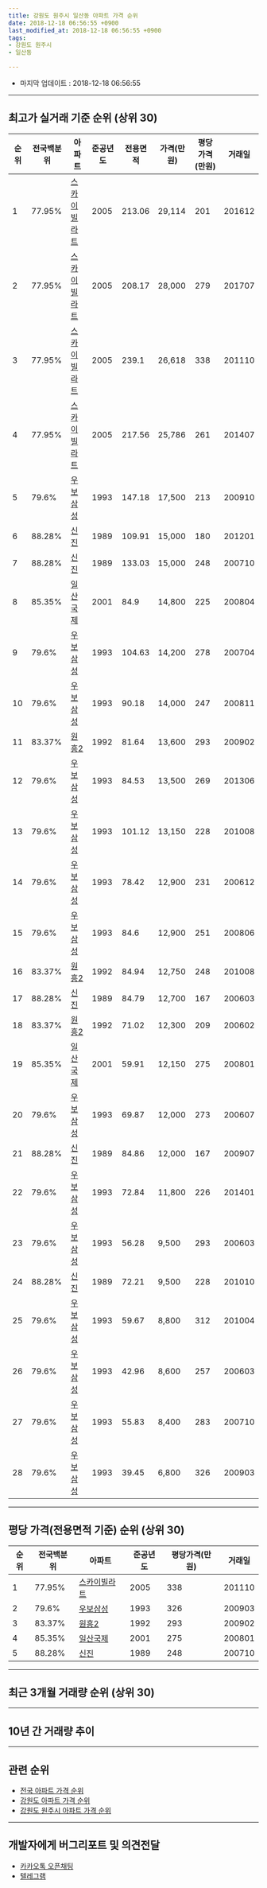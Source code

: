 ```yaml
---
title: 강원도 원주시 일산동 아파트 가격 순위
date: 2018-12-18 06:56:55 +0900
last_modified_at: 2018-12-18 06:56:55 +0900
tags:
- 강원도 원주시
- 일산동

---
```


* 마지막 업데이트 : 2018-12-18 06:56:55

---

## 최고가 실거래 기준 순위 (상위 30)


|순위|전국백분위|아파트|준공년도|전용면적|가격(만원)|평당가격(만원)|거래일|
|---|---|---|---|---|---|---|---|
|1|77.95%|[스카이빌라트](https://search.naver.com/search.naver?query=%EA%B0%95%EC%9B%90%EB%8F%84+%EC%9B%90%EC%A3%BC%EC%8B%9C+%EC%9D%BC%EC%82%B0%EB%8F%99+%EC%8A%A4%EC%B9%B4%EC%9D%B4%EB%B9%8C%EB%9D%BC%ED%8A%B8)|2005|213.06|29,114|201|201612|
|2|77.95%|[스카이빌라트](https://search.naver.com/search.naver?query=%EA%B0%95%EC%9B%90%EB%8F%84+%EC%9B%90%EC%A3%BC%EC%8B%9C+%EC%9D%BC%EC%82%B0%EB%8F%99+%EC%8A%A4%EC%B9%B4%EC%9D%B4%EB%B9%8C%EB%9D%BC%ED%8A%B8)|2005|208.17|28,000|279|201707|
|3|77.95%|[스카이빌라트](https://search.naver.com/search.naver?query=%EA%B0%95%EC%9B%90%EB%8F%84+%EC%9B%90%EC%A3%BC%EC%8B%9C+%EC%9D%BC%EC%82%B0%EB%8F%99+%EC%8A%A4%EC%B9%B4%EC%9D%B4%EB%B9%8C%EB%9D%BC%ED%8A%B8)|2005|239.1|26,618|338|201110|
|4|77.95%|[스카이빌라트](https://search.naver.com/search.naver?query=%EA%B0%95%EC%9B%90%EB%8F%84+%EC%9B%90%EC%A3%BC%EC%8B%9C+%EC%9D%BC%EC%82%B0%EB%8F%99+%EC%8A%A4%EC%B9%B4%EC%9D%B4%EB%B9%8C%EB%9D%BC%ED%8A%B8)|2005|217.56|25,786|261|201407|
|5|79.6%|[우보삼성](https://search.naver.com/search.naver?query=%EA%B0%95%EC%9B%90%EB%8F%84+%EC%9B%90%EC%A3%BC%EC%8B%9C+%EC%9D%BC%EC%82%B0%EB%8F%99+%EC%9A%B0%EB%B3%B4%EC%82%BC%EC%84%B1)|1993|147.18|17,500|213|200910|
|6|88.28%|[신진](https://search.naver.com/search.naver?query=%EA%B0%95%EC%9B%90%EB%8F%84+%EC%9B%90%EC%A3%BC%EC%8B%9C+%EC%9D%BC%EC%82%B0%EB%8F%99+%EC%8B%A0%EC%A7%84)|1989|109.91|15,000|180|201201|
|7|88.28%|[신진](https://search.naver.com/search.naver?query=%EA%B0%95%EC%9B%90%EB%8F%84+%EC%9B%90%EC%A3%BC%EC%8B%9C+%EC%9D%BC%EC%82%B0%EB%8F%99+%EC%8B%A0%EC%A7%84)|1989|133.03|15,000|248|200710|
|8|85.35%|[일산국제](https://search.naver.com/search.naver?query=%EA%B0%95%EC%9B%90%EB%8F%84+%EC%9B%90%EC%A3%BC%EC%8B%9C+%EC%9D%BC%EC%82%B0%EB%8F%99+%EC%9D%BC%EC%82%B0%EA%B5%AD%EC%A0%9C)|2001|84.9|14,800|225|200804|
|9|79.6%|[우보삼성](https://search.naver.com/search.naver?query=%EA%B0%95%EC%9B%90%EB%8F%84+%EC%9B%90%EC%A3%BC%EC%8B%9C+%EC%9D%BC%EC%82%B0%EB%8F%99+%EC%9A%B0%EB%B3%B4%EC%82%BC%EC%84%B1)|1993|104.63|14,200|278|200704|
|10|79.6%|[우보삼성](https://search.naver.com/search.naver?query=%EA%B0%95%EC%9B%90%EB%8F%84+%EC%9B%90%EC%A3%BC%EC%8B%9C+%EC%9D%BC%EC%82%B0%EB%8F%99+%EC%9A%B0%EB%B3%B4%EC%82%BC%EC%84%B1)|1993|90.18|14,000|247|200811|
|11|83.37%|[원흥2](https://search.naver.com/search.naver?query=%EA%B0%95%EC%9B%90%EB%8F%84+%EC%9B%90%EC%A3%BC%EC%8B%9C+%EC%9D%BC%EC%82%B0%EB%8F%99+%EC%9B%90%ED%9D%A52)|1992|81.64|13,600|293|200902|
|12|79.6%|[우보삼성](https://search.naver.com/search.naver?query=%EA%B0%95%EC%9B%90%EB%8F%84+%EC%9B%90%EC%A3%BC%EC%8B%9C+%EC%9D%BC%EC%82%B0%EB%8F%99+%EC%9A%B0%EB%B3%B4%EC%82%BC%EC%84%B1)|1993|84.53|13,500|269|201306|
|13|79.6%|[우보삼성](https://search.naver.com/search.naver?query=%EA%B0%95%EC%9B%90%EB%8F%84+%EC%9B%90%EC%A3%BC%EC%8B%9C+%EC%9D%BC%EC%82%B0%EB%8F%99+%EC%9A%B0%EB%B3%B4%EC%82%BC%EC%84%B1)|1993|101.12|13,150|228|201008|
|14|79.6%|[우보삼성](https://search.naver.com/search.naver?query=%EA%B0%95%EC%9B%90%EB%8F%84+%EC%9B%90%EC%A3%BC%EC%8B%9C+%EC%9D%BC%EC%82%B0%EB%8F%99+%EC%9A%B0%EB%B3%B4%EC%82%BC%EC%84%B1)|1993|78.42|12,900|231|200612|
|15|79.6%|[우보삼성](https://search.naver.com/search.naver?query=%EA%B0%95%EC%9B%90%EB%8F%84+%EC%9B%90%EC%A3%BC%EC%8B%9C+%EC%9D%BC%EC%82%B0%EB%8F%99+%EC%9A%B0%EB%B3%B4%EC%82%BC%EC%84%B1)|1993|84.6|12,900|251|200806|
|16|83.37%|[원흥2](https://search.naver.com/search.naver?query=%EA%B0%95%EC%9B%90%EB%8F%84+%EC%9B%90%EC%A3%BC%EC%8B%9C+%EC%9D%BC%EC%82%B0%EB%8F%99+%EC%9B%90%ED%9D%A52)|1992|84.94|12,750|248|201008|
|17|88.28%|[신진](https://search.naver.com/search.naver?query=%EA%B0%95%EC%9B%90%EB%8F%84+%EC%9B%90%EC%A3%BC%EC%8B%9C+%EC%9D%BC%EC%82%B0%EB%8F%99+%EC%8B%A0%EC%A7%84)|1989|84.79|12,700|167|200603|
|18|83.37%|[원흥2](https://search.naver.com/search.naver?query=%EA%B0%95%EC%9B%90%EB%8F%84+%EC%9B%90%EC%A3%BC%EC%8B%9C+%EC%9D%BC%EC%82%B0%EB%8F%99+%EC%9B%90%ED%9D%A52)|1992|71.02|12,300|209|200602|
|19|85.35%|[일산국제](https://search.naver.com/search.naver?query=%EA%B0%95%EC%9B%90%EB%8F%84+%EC%9B%90%EC%A3%BC%EC%8B%9C+%EC%9D%BC%EC%82%B0%EB%8F%99+%EC%9D%BC%EC%82%B0%EA%B5%AD%EC%A0%9C)|2001|59.91|12,150|275|200801|
|20|79.6%|[우보삼성](https://search.naver.com/search.naver?query=%EA%B0%95%EC%9B%90%EB%8F%84+%EC%9B%90%EC%A3%BC%EC%8B%9C+%EC%9D%BC%EC%82%B0%EB%8F%99+%EC%9A%B0%EB%B3%B4%EC%82%BC%EC%84%B1)|1993|69.87|12,000|273|200607|
|21|88.28%|[신진](https://search.naver.com/search.naver?query=%EA%B0%95%EC%9B%90%EB%8F%84+%EC%9B%90%EC%A3%BC%EC%8B%9C+%EC%9D%BC%EC%82%B0%EB%8F%99+%EC%8B%A0%EC%A7%84)|1989|84.86|12,000|167|200907|
|22|79.6%|[우보삼성](https://search.naver.com/search.naver?query=%EA%B0%95%EC%9B%90%EB%8F%84+%EC%9B%90%EC%A3%BC%EC%8B%9C+%EC%9D%BC%EC%82%B0%EB%8F%99+%EC%9A%B0%EB%B3%B4%EC%82%BC%EC%84%B1)|1993|72.84|11,800|226|201401|
|23|79.6%|[우보삼성](https://search.naver.com/search.naver?query=%EA%B0%95%EC%9B%90%EB%8F%84+%EC%9B%90%EC%A3%BC%EC%8B%9C+%EC%9D%BC%EC%82%B0%EB%8F%99+%EC%9A%B0%EB%B3%B4%EC%82%BC%EC%84%B1)|1993|56.28|9,500|293|200603|
|24|88.28%|[신진](https://search.naver.com/search.naver?query=%EA%B0%95%EC%9B%90%EB%8F%84+%EC%9B%90%EC%A3%BC%EC%8B%9C+%EC%9D%BC%EC%82%B0%EB%8F%99+%EC%8B%A0%EC%A7%84)|1989|72.21|9,500|228|201010|
|25|79.6%|[우보삼성](https://search.naver.com/search.naver?query=%EA%B0%95%EC%9B%90%EB%8F%84+%EC%9B%90%EC%A3%BC%EC%8B%9C+%EC%9D%BC%EC%82%B0%EB%8F%99+%EC%9A%B0%EB%B3%B4%EC%82%BC%EC%84%B1)|1993|59.67|8,800|312|201004|
|26|79.6%|[우보삼성](https://search.naver.com/search.naver?query=%EA%B0%95%EC%9B%90%EB%8F%84+%EC%9B%90%EC%A3%BC%EC%8B%9C+%EC%9D%BC%EC%82%B0%EB%8F%99+%EC%9A%B0%EB%B3%B4%EC%82%BC%EC%84%B1)|1993|42.96|8,600|257|200603|
|27|79.6%|[우보삼성](https://search.naver.com/search.naver?query=%EA%B0%95%EC%9B%90%EB%8F%84+%EC%9B%90%EC%A3%BC%EC%8B%9C+%EC%9D%BC%EC%82%B0%EB%8F%99+%EC%9A%B0%EB%B3%B4%EC%82%BC%EC%84%B1)|1993|55.83|8,400|283|200710|
|28|79.6%|[우보삼성](https://search.naver.com/search.naver?query=%EA%B0%95%EC%9B%90%EB%8F%84+%EC%9B%90%EC%A3%BC%EC%8B%9C+%EC%9D%BC%EC%82%B0%EB%8F%99+%EC%9A%B0%EB%B3%B4%EC%82%BC%EC%84%B1)|1993|39.45|6,800|326|200903|


---

## 평당 가격(전용면적 기준) 순위 (상위 30)


|순위|전국백분위|아파트|준공년도|평당가격(만원)|거래일|
|---|---|---|---|---|---|
|1|77.95%|[스카이빌라트](https://search.naver.com/search.naver?query=%EA%B0%95%EC%9B%90%EB%8F%84+%EC%9B%90%EC%A3%BC%EC%8B%9C+%EC%9D%BC%EC%82%B0%EB%8F%99+%EC%8A%A4%EC%B9%B4%EC%9D%B4%EB%B9%8C%EB%9D%BC%ED%8A%B8)|2005|338|201110|
|2|79.6%|[우보삼성](https://search.naver.com/search.naver?query=%EA%B0%95%EC%9B%90%EB%8F%84+%EC%9B%90%EC%A3%BC%EC%8B%9C+%EC%9D%BC%EC%82%B0%EB%8F%99+%EC%9A%B0%EB%B3%B4%EC%82%BC%EC%84%B1)|1993|326|200903|
|3|83.37%|[원흥2](https://search.naver.com/search.naver?query=%EA%B0%95%EC%9B%90%EB%8F%84+%EC%9B%90%EC%A3%BC%EC%8B%9C+%EC%9D%BC%EC%82%B0%EB%8F%99+%EC%9B%90%ED%9D%A52)|1992|293|200902|
|4|85.35%|[일산국제](https://search.naver.com/search.naver?query=%EA%B0%95%EC%9B%90%EB%8F%84+%EC%9B%90%EC%A3%BC%EC%8B%9C+%EC%9D%BC%EC%82%B0%EB%8F%99+%EC%9D%BC%EC%82%B0%EA%B5%AD%EC%A0%9C)|2001|275|200801|
|5|88.28%|[신진](https://search.naver.com/search.naver?query=%EA%B0%95%EC%9B%90%EB%8F%84+%EC%9B%90%EC%A3%BC%EC%8B%9C+%EC%9D%BC%EC%82%B0%EB%8F%99+%EC%8B%A0%EC%A7%84)|1989|248|200710|


---

## 최근 3개월 거래량 순위 (상위 30)


<div style="width:100%;">
    <canvas id="deal_count_ranking" height="250"></canvas>
</div>


<script>
new Chart(document.getElementById("deal_count_ranking"), {
    type: 'horizontalBar',
    data: {
        labels: ['일산국제', '우보삼성', '원흥2'],
        datasets: [{
            label: '실거래 수',
            data: [4, 2, 1],
            borderColor: "rgba(255, 0, 128, 1)",
            backgroundColor: "rgba(255, 0, 128, 0.5)",
            fill: false,
        }]
    },
    options: {
        responsive: true,
        title: {
            display: true,
            text: '최근 3개월 거래량 순위'
        },
        tooltips: {
            mode: 'index',
            intersect: false,
            callbacks: {
                title: function(tooltipItems, data) {
                    return "실거래 수:";
                },
                label: function(tooltipItem, data) {
                    return data.labels[tooltipItem.index] + ": " + tooltipItem.xLabel;
                }
            }
        },
        hover: {
            mode: 'nearest',
            intersect: true
        },
        scales: {
            xAxes: [{
                display: true,
                scaleLabel: {
                    display: true,
                    labelString: '실거래 수'
                },
                ticks: {
                    suggestedMin: 0,
                }
            }],
            yAxes: [{
                display: true,
                ticks: {
                    autoSkip: false,
                    callback: function(value, index, values) {
                        if (value.length > 15)
                            return value.substr(0, 13) + "...";
                        else
                            return value;
                    }
                },
                scaleLabel: {
                    display: false,
                }
            }]
        }
    }
});

</script>


---

## 10년 간 거래량 추이


<div style="width:100%;">
    <canvas id="deal_progress" height="250"></canvas>
</div>

<script>
new Chart(document.getElementById("deal_progress"), {
    type: 'line',
    data: {
        labels: ['200812','200901','200902','200903','200904','200905','200906','200907','200908','200909','200910','200911','200912','201001','201002','201003','201004','201005','201006','201007','201008','201009','201010','201011','201012','201101','201102','201103','201104','201105','201106','201107','201108','201109','201110','201111','201112','201201','201202','201203','201204','201205','201206','201207','201208','201209','201210','201211','201212','201301','201302','201303','201304','201305','201306','201307','201308','201309','201310','201311','201312','201401','201402','201403','201404','201405','201406','201407','201408','201409','201410','201411','201412','201501','201502','201503','201504','201505','201506','201507','201508','201509','201510','201511','201512','201601','201602','201603','201604','201605','201606','201607','201608','201609','201610','201611','201612','201701','201702','201703','201704','201705','201706','201707','201708','201709','201710','201711','201712','201801','201802','201803','201804','201805','201806','201807','201808','201809','201810','201811','201812'],
        datasets: [{
            label: '실거래 수',
            pointRadius: 1,
            data: [6, 2, 4, 8, 2, 5, 6, 3, 2, 6, 9, 8, 3, 9, 3, 10, 7, 11, 14, 4, 4, 6, 2, 7, 10, 4, 13, 14, 20, 5, 11, 15, 11, 8, 13, 9, 8, 11, 8, 5, 7, 6, 4, 8, 6, 8, 6, 2, 3, 6, 7, 12, 14, 9, 16, 3, 9, 5, 8, 7, 5, 10, 12, 10, 9, 9, 10, 7, 8, 6, 10, 6, 8, 7, 9, 17, 12, 4, 10, 7, 2, 4, 10, 9, 5, 4, 9, 5, 2, 16, 3, 7, 5, 12, 10, 8, 5, 2, 11, 9, 9, 8, 6, 8, 4, 2, 9, 6, 4, 6, 4, 6, 5, 3, 1, 0, 3, 2, 6, 1, 0],
            borderColor: "rgba(255, 201, 14, 1)",
            backgroundColor: "rgba(255, 201, 14, 0.5)",
            fill: true,
        }]
    },
    options: {
        responsive: true,
        title: {
            display: true,
            text: '10년간 거래량 추이'
        },
        tooltips: {
            mode: 'index',
            intersect: false,
        },
        hover: {
            mode: 'nearest',
            intersect: true
        },
        scales: {
            xAxes: [{
                display: true,
                scaleLabel: {
                    display: true,
                    labelString: '년/월'
                }
            }],
            yAxes: [{
                display: true,
                ticks: {
                    suggestedMin: 0,
                },
                scaleLabel: {
                    display: true,
                    labelString: '실거래 수'
                }
            }]
        }
    }
});

</script>


---

## 관련 순위

- [전국 아파트 가격 순위](https://inasie.github.io/apt-ranking/전국)
- [강원도 아파트 가격 순위](https://inasie.github.io/apt-ranking/강원도)
- [강원도 원주시 아파트 가격 순위](https://inasie.github.io/apt-ranking/강원도-원주시)


---

## 개발자에게 버그리포트 및 의견전달

- [카카오톡 오픈채팅](https://open.kakao.com/o/gLJUAP4)
- [텔레그램](https://t.me/inasie)

